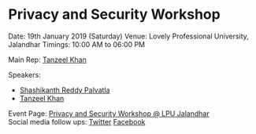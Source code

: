 # Privacy and Security Workshop
Date: 19th January 2019 (Saturday)
Venue: Lovely Professional University, Jalandhar
Timings: 10:00 AM to 06:00 PM

Main Rep: [Tanzeel Khan](https://mozillians.org/en-US/u/tanzeelkhan/)

Speakers: 
- [Shashikanth Reddy Palvatla](https://mozillians.org/en-US/u/shashikanth171/)
- [Tanzeel Khan](https://mozillians.org/en-US/u/tanzeelkhan/)

Event Page: [Privacy and Security Workshop @ LPU Jalandhar](https://reps.mozilla.org/e/privacy-and-security-workshop-lpu-jalandhar/)  
Social media follow ups: [Twitter](https://twitter.com/MozPunjab/status/1086085302635048960)
			 [Facebook](https://www.facebook.com/MozillaPunjab/photos/a.574109203064096/580424155765934/?type=3&theater)
